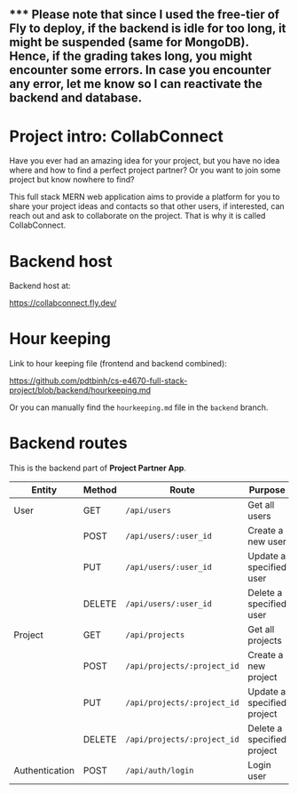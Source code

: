 ## *** Please note that since I used the free-tier of Fly to deploy, if the backend is idle for too long, it might be suspended (same for MongoDB). Hence, if the grading takes long, you might encounter some errors. In case you encounter any error, let me know so I can reactivate the backend and database.

# Project intro: CollabConnect

Have you ever had an amazing idea for your project, but you have no idea where and how to find a perfect project partner? Or you want to join some project but know nowhere to find?

This full stack MERN web application aims to provide a platform for you to share your project ideas and contacts so that other users, if interested, can reach out and ask to collaborate on the project. That is why it is called CollabConnect.

# Backend host

Backend host at:

https://collabconnect.fly.dev/

# Hour keeping

Link to hour keeping file (frontend and backend combined):

https://github.com/pdtbinh/cs-e4670-full-stack-project/blob/backend/hourkeeping.md

Or you can manually find the `hourkeeping.md` file in the `backend` branch.

# Backend routes

This is the backend part of <b>Project Partner App</b>.

|Entity|Method|Route|Purpose|
|-|-|-|-|
|User|GET|`/api/users`|Get all users|
||POST|`/api/users/:user_id`|Create a new user|
||PUT|`/api/users/:user_id`|Update a specified user|
||DELETE|`/api/users/:user_id`|Delete a specified user|
|Project|GET|`/api/projects`|Get all projects|
||POST|`/api/projects/:project_id`|Create a new project|
||PUT|`/api/projects/:project_id`|Update a specified project|
||DELETE|`/api/projects/:project_id`|Delete a specified project|
|Authentication|POST|`/api/auth/login`|Login user|